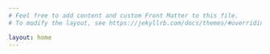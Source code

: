 ```yaml
---
# Feel free to add content and custom Front Matter to this file.
# To modify the layout, see https://jekyllrb.com/docs/themes/#overriding-theme-defaults

layout: home
---
```


<style>
@import 'https://fonts.googleapis.com/css?family=Roboto+Mono:100'

html,body; {
  font-family: 'Roboto Mono', monospace;
  background: #212121;
  height: 100%;
}
  

.container{
  height: 100%;
  width: 100%;
  justify-content: center;
  align-items: center;
  display: flex; 
}
  
.text{
  font-weight: 300;
  font-size: 40px;
}
  
</style>

<br>
<div class="container">
  <div class="text">
  <script src="/assets/js/typing-effect.js"></script>
  </div>
</div>

<br>

{: .warning }

> This site is undergoing construction, so some information may be incorrect.  
> For any questions, please contact me through [instagram](https://www.instagram.com/code_nasa/?hl=en)!
